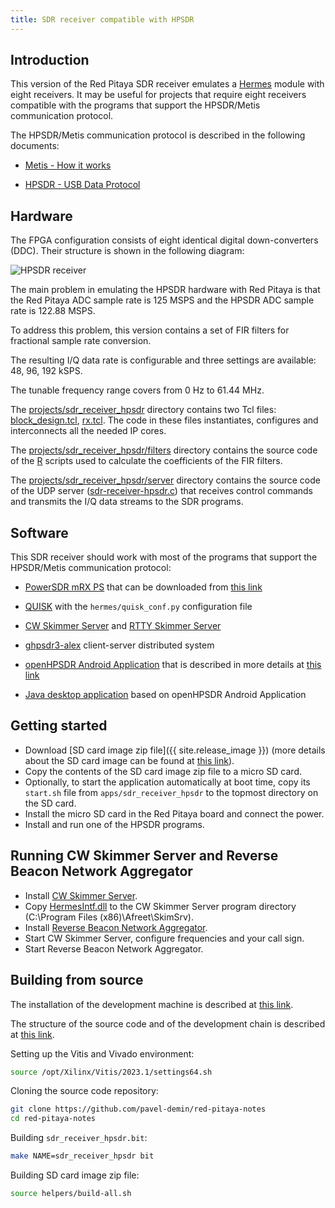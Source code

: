 ```yaml
---
title: SDR receiver compatible with HPSDR
---
```


## Introduction

This version of the Red Pitaya SDR receiver emulates a [Hermes](https://openhpsdr.org/hermes.php) module with eight receivers. It may be useful for projects that require eight receivers compatible with the programs that support the HPSDR/Metis communication protocol.

The HPSDR/Metis communication protocol is described in the following documents:

 - [Metis - How it works](https://github.com/TAPR/OpenHPSDR-SVN/raw/master/Metis/Documentation/Metis-%20How%20it%20works_V1.33.pdf)

 - [HPSDR - USB Data Protocol](https://github.com/TAPR/OpenHPSDR-SVN/raw/master/Documentation/USB_protocol_V1.58.doc)

## Hardware

The FPGA configuration consists of eight identical digital down-converters (DDC). Their structure is shown in the following diagram:

![HPSDR receiver](/img/sdr-receiver-hpsdr-ddc.png)

The main problem in emulating the HPSDR hardware with Red Pitaya is that the Red Pitaya ADC sample rate is 125 MSPS and the HPSDR ADC sample rate is 122.88 MSPS.

To address this problem, this version contains a set of FIR filters for fractional sample rate conversion.

The resulting I/Q data rate is configurable and three settings are available: 48, 96, 192 kSPS.

The tunable frequency range covers from 0 Hz to 61.44 MHz.

The [projects/sdr_receiver_hpsdr](https://github.com/pavel-demin/red-pitaya-notes/tree/master/projects/sdr_receiver_hpsdr) directory contains two Tcl files: [block_design.tcl](https://github.com/pavel-demin/red-pitaya-notes/blob/master/projects/sdr_receiver_hpsdr/block_design.tcl), [rx.tcl](https://github.com/pavel-demin/red-pitaya-notes/blob/master/projects/sdr_receiver_hpsdr/rx.tcl). The code in these files instantiates, configures and interconnects all the needed IP cores.

The [projects/sdr_receiver_hpsdr/filters](https://github.com/pavel-demin/red-pitaya-notes/tree/master/projects/sdr_receiver_hpsdr/filters) directory contains the source code of the [R](https://www.r-project.org) scripts used to calculate the coefficients of the FIR filters.

The [projects/sdr_receiver_hpsdr/server](https://github.com/pavel-demin/red-pitaya-notes/tree/master/projects/sdr_receiver_hpsdr/server) directory contains the source code of the UDP server ([sdr-receiver-hpsdr.c](https://github.com/pavel-demin/red-pitaya-notes/blob/master/projects/sdr_receiver_hpsdr/server/sdr-receiver-hpsdr.c)) that receives control commands and transmits the I/Q data streams to the SDR programs.

## Software

This SDR receiver should work with most of the programs that support the HPSDR/Metis communication protocol:

 - [PowerSDR mRX PS](https://openhpsdr.org/wiki/index.php?title=PowerSDR) that can be downloaded from [this link](https://github.com/TAPR/OpenHPSDR-PowerSDR/releases)

 - [QUISK](https://james.ahlstrom.name/quisk) with the `hermes/quisk_conf.py` configuration file

 - [CW Skimmer Server](https://dxatlas.com/skimserver) and [RTTY Skimmer Server](https://dxatlas.com/RttySkimServ)

 - [ghpsdr3-alex](https://napan.ca/ghpsdr3) client-server distributed system

 - [openHPSDR Android Application](https://play.google.com/store/apps/details?id=org.g0orx.openhpsdr) that is described in more details at [this link](https://g0orx.blogspot.be/2015/01/openhpsdr-android-application.html)

 - [Java desktop application](https://g0orx.blogspot.co.uk/2015/04/java-desktop-application-based-on.html) based on openHPSDR Android Application

## Getting started

 - Download [SD card image zip file]({{ site.release_image }}) (more details about the SD card image can be found at [this link](/alpine.md)).
 - Copy the contents of the SD card image zip file to a micro SD card.
 - Optionally, to start the application automatically at boot time, copy its `start.sh` file from `apps/sdr_receiver_hpsdr` to the topmost directory on the SD card.
 - Install the micro SD card in the Red Pitaya board and connect the power.
 - Install and run one of the HPSDR programs.

## Running CW Skimmer Server and Reverse Beacon Network Aggregator

 - Install [CW Skimmer Server](https://dxatlas.com/skimserver).
 - Copy [HermesIntf.dll](https://github.com/k3it/HermesIntf/releases) to the CW Skimmer Server program directory (C:\Program Files (x86)\Afreet\SkimSrv).
 - Install [Reverse Beacon Network Aggregator](https://www.reversebeacon.net/pages/Aggregator+34).
 - Start CW Skimmer Server, configure frequencies and your call sign.
 - Start Reverse Beacon Network Aggregator.

## Building from source

The installation of the development machine is described at [this link](/development-machine.md).

The structure of the source code and of the development chain is described at [this link](/led-blinker.md).

Setting up the Vitis and Vivado environment:
```bash
source /opt/Xilinx/Vitis/2023.1/settings64.sh
```

Cloning the source code repository:
```bash
git clone https://github.com/pavel-demin/red-pitaya-notes
cd red-pitaya-notes
```

Building `sdr_receiver_hpsdr.bit`:
```bash
make NAME=sdr_receiver_hpsdr bit
```

Building SD card image zip file:
```bash
source helpers/build-all.sh
```
